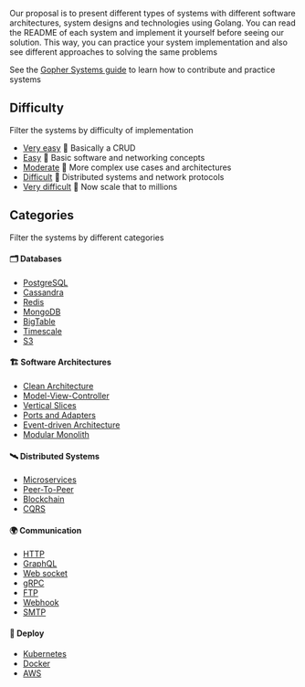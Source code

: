 Our proposal is to present different types of systems with different software architectures, system designs and technologies using Golang.
You can read the README of each system and implement it yourself before seeing our solution. This way, you can practice your system implementation
and also see different approaches to solving the same problems

See the [Gopher Systems guide](https://github.com/gopher-systems/guide) to learn how to contribute and practice systems

## Difficulty

Filter the systems by difficulty of implementation

- [Very easy](https://github.com/orgs/gopher-systems/repositories?q=topic:very-easy) 🦎 Basically a CRUD
- [Easy](https://github.com/orgs/gopher-systems/repositories?q=topic:easy) 🐢 Basic software and networking concepts
- [Moderate](https://github.com/orgs/gopher-systems/repositories?q=topic:moderate) 🐸 More complex use cases and architectures
- [Difficult](https://github.com/orgs/gopher-systems/repositories?q=topic:difficult) 🐊 Distributed systems and network protocols
- [Very difficult](https://github.com/orgs/gopher-systems/repositories?q=topic:very-difficult) 🦖 Now scale that to millions

## Categories

Filter the systems by different categories

#### 🗂️ Databases

- [PostgreSQL](https://github.com/orgs/gopher-systems/repositories?q=topic:postgresql)
- [Cassandra](https://github.com/orgs/gopher-systems/repositories?q=topic:cassandra)
- [Redis](https://github.com/orgs/gopher-systems/repositories?q=topic:redis)
- [MongoDB](https://github.com/orgs/gopher-systems/repositories?q=topic:mongodb)
- [BigTable](https://github.com/orgs/gopher-systems/repositories?q=topic:bigtable)
- [Timescale](https://github.com/orgs/gopher-systems/repositories?q=topic:timescale)
- [S3](https://github.com/orgs/gopher-systems/repositories?q=topic:s3)

#### 🏗️ Software Architectures

- [Clean Architecture](https://github.com/orgs/gopher-systems/repositories?q=topic:clean-architecture)
- [Model-View-Controller](https://github.com/orgs/gopher-systems/repositories?q=topic:model-view-controller)
- [Vertical Slices](https://github.com/orgs/gopher-systems/repositories?q=topic:vertical-slices)
- [Ports and Adapters](https://github.com/orgs/gopher-systems/repositories?q=topic:ports-and-adapters)
- [Event-driven Architecture](https://github.com/orgs/gopher-systems/repositories?q=topic:event-driven-architecture)
- [Modular Monolith](https://github.com/orgs/gopher-systems/repositories?q=topic:modular-monolith)

#### 🛰️ Distributed Systems

- [Microservices](https://github.com/orgs/gopher-systems/repositories?q=topic:microservices)
- [Peer-To-Peer](https://github.com/orgs/gopher-systems/repositories?q=topic:peer-to-peer)
- [Blockchain](https://github.com/orgs/gopher-systems/repositories?q=topic:blockchain)
- [CQRS](https://github.com/orgs/gopher-systems/repositories?q=topic:cqrs)

#### 🌍 Communication

- [HTTP](https://github.com/orgs/gopher-systems/repositories?q=topic:http)
- [GraphQL](https://github.com/orgs/gopher-systems/repositories?q=topic:graphql)
- [Web socket](https://github.com/orgs/gopher-systems/repositories?q=topic:websocket)
- [gRPC](https://github.com/orgs/gopher-systems/repositories?q=topic:grpc)
- [FTP](https://github.com/orgs/gopher-systems/repositories?q=topic:ftp)
- [Webhook](https://github.com/orgs/gopher-systems/repositories?q=topic:webhook)
- [SMTP](https://github.com/orgs/gopher-systems/repositories?q=topic:smtp)

#### 🚀 Deploy

- [Kubernetes](https://github.com/orgs/gopher-systems/repositories?q=topic:kubernetes)
- [Docker](https://github.com/orgs/gopher-systems/repositories?q=topic:docker)
- [AWS](https://github.com/orgs/gopher-systems/repositories?q=topic:aws)
